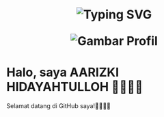 
<h1 align="center">
    <img src="https://readme-typing-svg.herokuapp.com/?font=Righteous&size=35&center=true&vCenter=true&width=500&height=70&duration=4000&lines=+🗿+Aarizki+Hidayahtulloh+🗿+!" alt="Typing SVG" />
    <p align="center">
    <img src="https://static.wikia.nocookie.net/houkai-star-rail/images/1/10/Herta_Expressions_Confused.png/revision/latest?cb=20230504220120" alt="Gambar Profil" class="profile-img">
                    

</h1>

# Halo, saya AARIZKI HIDAYAHTULLOH 🗿🗿🗿🗿

Selamat datang di GitHub saya!🗿🗿🗿🗿
